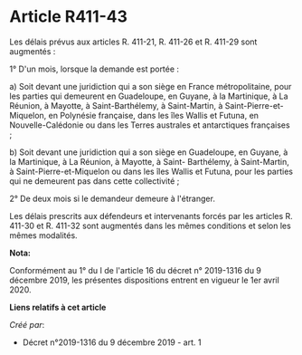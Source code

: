 # Article R411-43

Les délais prévus aux articles R. 411-21, R. 411-26 et R. 411-29 sont augmentés :

1° D'un mois, lorsque la demande est portée :

a) Soit devant une juridiction qui a son siège en France métropolitaine, pour les parties qui demeurent en Guadeloupe, en
Guyane, à la Martinique, à La Réunion, à Mayotte, à Saint-Barthélemy, à Saint-Martin, à Saint-Pierre-et-Miquelon, en
Polynésie française, dans les îles Wallis et Futuna, en Nouvelle-Calédonie ou dans les Terres australes et antarctiques
françaises ;

b) Soit devant une juridiction qui a son siège en Guadeloupe, en Guyane, à la Martinique, à La Réunion, à Mayotte, à Saint-
Barthélemy, à Saint-Martin, à Saint-Pierre-et-Miquelon ou dans les îles Wallis et Futuna, pour les parties qui ne demeurent
pas dans cette collectivité ;

2° De deux mois si le demandeur demeure à l'étranger.

Les délais prescrits aux défendeurs et intervenants forcés par les articles R. 411-30 et R. 411-32 sont augmentés dans les
mêmes conditions et selon les mêmes modalités.

**Nota:**

Conformément au 1° du I de l'article 16 du décret n° 2019-1316 du 9 décembre 2019, les présentes dispositions entrent en
vigueur le 1er avril 2020.

**Liens relatifs à cet article**

_Créé par_:

  - Décret n°2019-1316 du 9 décembre 2019 - art. 1
